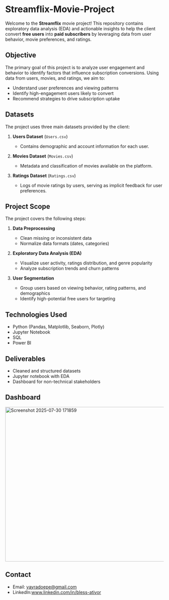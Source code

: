 # Streamflix-Movie-Project
Welcome to the **Streamflix** movie project! This repository contains exploratory data analysis (EDA) and actionable insights to help the client convert **free users** into **paid subscribers** by leveraging data from user behavior, movie preferences, and ratings.

## Objective

The primary goal of this project is to analyze user engagement and behavior to identify factors that influence subscription conversions. Using data from users, movies, and ratings, we aim to:

- Understand user preferences and viewing patterns
- Identify high-engagement users likely to convert
- Recommend strategies to drive subscription uptake

## Datasets

The project uses three main datasets provided by the client:

1. **Users Dataset** (`Users.csv`)
   - Contains demographic and account information for each user.

2. **Movies Dataset** (`Movies.csv`)
   - Metadata and classification of movies available on the platform.

3. **Ratings Dataset** (`Ratings.csv`)
   - Logs of movie ratings by users, serving as implicit feedback for user preferences.

## Project Scope

The project covers the following steps:

1. **Data Preprocessing**
   - Clean missing or inconsistent data
   - Normalize data formats (dates, categories)

2. **Exploratory Data Analysis (EDA)**
   - Visualize user activity, ratings distribution, and genre popularity
   - Analyze subscription trends and churn patterns

3. **User Segmentation**
   - Group users based on viewing behavior, rating patterns, and demographics
   - Identify high-potential free users for targeting

## Technologies Used

- Python (Pandas, Matplotlib, Seaborn, Plotly)
- Jupyter Notebook
- SQL 
- Power BI

## Deliverables

- Cleaned and structured datasets
- Jupyter notebook with EDA 
- Dashboard for non-technical stakeholders


## Dashboard
<img width="872" height="490" alt="Screenshot 2025-07-30 171859" src="https://github.com/user-attachments/assets/dc78ab83-c049-44c3-aa14-dac1731a7d99" />


## Contact
-	Email: yayradoepe@gmail.com
-	LinkedIn:www.linkedin.com/in/bless-ativor



